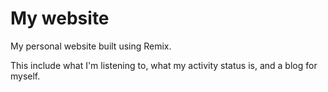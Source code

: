 # My website

My personal website built using Remix. 

This include what I'm listening to, what my activity status is, and a blog for myself.